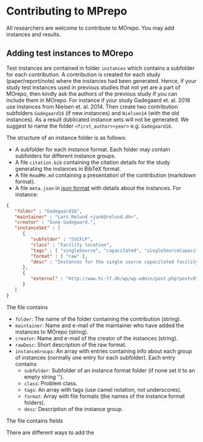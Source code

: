 
Contributing to MPrepo
======================

All researchers are welcome to contribute to MOrepo. You may add instances and results.

Adding test instances to MOrepo
-------------------------------

Test instances are contained in folder `instances` which contains a subfolder for each contribution. A contribution is created for each study (paper/report/note) where the instances had been generated. Hence, if your study test instances used in previous studies that not yet are a part of MOrepo, then kindly ask the authors of the previous study if you can include them in MOrepo. For instance if your study Gadegaard et. al. 2016 use instances from Nielsen et. al. 2014. Then create two contribution subfolders `Gadegaard16` (if new instances) and `Nielsen14` (with the old instances). As a result dublicated instance sets will not be generated. We suggest to name the folder `<first_author><year>` e.g. `Gadegaard16`.

The structure of an instance folder is as follows:

-   A subfolder for each instance format. Each folder may contain subfolders for different instance groups.
-   A file `citation.bib` containing the citation details for the study generating the instances in BibTeX format.
-   A file `ReadMe.md` containing a presentation of the contribution (markdown format).
-   A file `meta.json` in [json format](https://en.wikipedia.org/wiki/JSON) with details about the instances. For instance:

``` json
{
   "folder" : "Gadegaard16",
   "maintainer" : "Lars Relund <junk@relund.dk>",
   "creator" : "Sune Gadegaard.",
   "instanceSet" : [
      {
         "subfolder" : "SSCFLP",
         "class" : "Facility location",
         "tags" : [ "singleSource", "capacitated", "singleSourceCapacitated", "SSCFLP" ],
         "format" : [ "raw" ],
         "desc" : "Instances for the single source capacitated facility location problem."
      },
      {
         "external" : "http://www.hi-lf.dk/wp/wp-admin/post.php?post=9776&action=edit"
      }
   ]
}
```

The file contains

-   `folder`: The name of the folder containing the contribution (string).
-   `maintainer`: Name and e-mail of the maintainer who have added the instances to MOrepo (string).
-   `creator`: Name and e-mail of the creator of the instances (string).
-   `rawDesc`: Short description of the raw format.
-   `instanceGroups`: An array with entries containing info about each group of instances (normally one entry for each subfolder). Each entry contains
    -   `subfolder`: Subfolder of an instance format folder (if none set it to an empty string '').
    -   `class`: Problem class.
    -   `tags`: An array with tags (use camel notation, not underscores).
    -   `format`: Array with file formats (the names of the instance format folders).
    -   `desc`: Description of the instance group.

The file contains fields

There are different ways to add the
